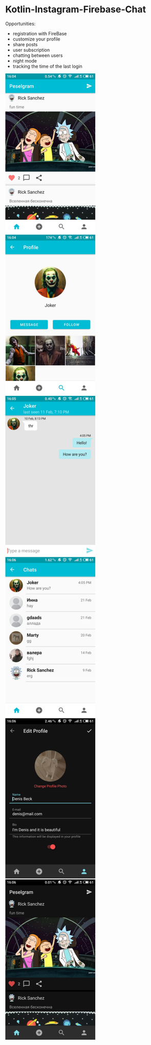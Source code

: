# Kotlin-Instagram-Firebase-Chat

Opportunities:
- registration with FireBase 
- customize your profile
- share posts
- user subscription
- chatting between users
- night mode
- tracking the time of the last login

<img src="S00630-160413.jpg" height="500"> <img src="S00630-160459.jpg" height="500"> <img src="S00630-160557.jpg" height="500">
<img src="S00630-160609.jpg" height="500"> <img src="S00630-160630.jpg" height="500"> <img src="S00630-160642.jpg" height="500">
